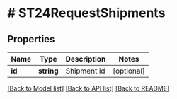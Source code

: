 # # ST24RequestShipments

## Properties

Name | Type | Description | Notes
------------ | ------------- | ------------- | -------------
**id** | **string** | Shipment id | [optional]

[[Back to Model list]](../../README.md#models) [[Back to API list]](../../README.md#endpoints) [[Back to README]](../../README.md)
